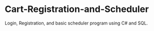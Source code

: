 # Cart-Registration-and-Scheduler
Login, Registration, and basic scheduler program using C# and SQL.
